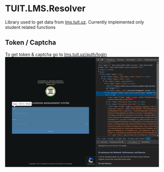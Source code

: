 # TUIT.LMS.Resolver
Library used to get data from [lms.tuit.uz](https://lms.tuit.uz). Currently implemented only student related functions

## Token / Captcha
To get token & captcha go to [lms.tuit.uz/auth/login](https://lms.tuit.uz/auth/login)
![auth page](auth_page.png)

